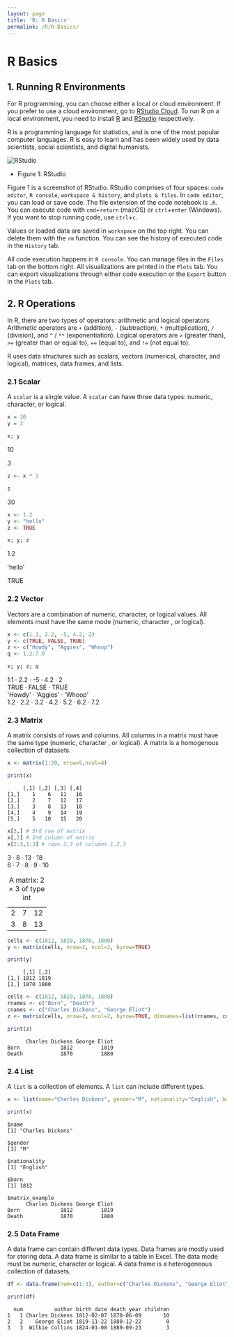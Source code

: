 ```yaml
---
layout: page
title: 'R: R Basics'
permalink: /R/R-Basics/
---
```


# R Basics 


## 1. Running R Environments

For R programming, you can choose either a local or cloud environment. If you prefer to use a cloud environment, go to [RStudio Cloud](http://rstudio.cloud/). To run R on a local environment, you need to install [R](https://cran.r-project.org/) and [RStudio](https://rstudio.com/products/rstudio/download/) respectively. 

R is a programming language for statistics, and is one of the most popular computer languages. R is easy to learn and has been widely used by data scientists, social scientists, and digital humanists.

![RStudio](https://elibooklover.github.io/Tutorials/R/R_Basics/RBasics_01.png)
- Figure 1: RStudio

Figure 1 is a screenshot of RStudio. RStudio comprises of four spaces: `code editor`, `R console`, `workspace & history`, and `plots & files`. In `code editor`, you can load or save code. The file extension of the code notebook is `.R`. You can execute code with `cmd`+`return` (macOS) or `ctrl`+`enter` (Windows). If you want to stop running code, use `ctrl`+`c`.

Values or loaded data are saved in `workspace` on the top right. You can delete them with the `rm` function. You can see the history of executed code in the `History` tab. 

All code execution happens in `R console`. You can manage files in the `Files` tab on the bottom right. All visualizations are printed in the `Plots` tab. You can export visualizations through either code execution or the `Export` button in the `Plots` tab.

## 2. R Operations

In R, there are two types of operators: arithmetic and logical operators. Arithmetic operators are `+` (addition), `-` (subtraction), `*` (multiplication), `/` (division), and `^` / `**` (exponentiation). Logical operators are `>` (greater than), `>=` (greater than or equal to), `==` (equal to), and `!=` (not equal to).

R uses data structures such as scalars, vectors (numerical, character, and logical), matrices, data frames, and lists.

### 2.1 Scalar

A `scalar` is a single value. A `scalar` can have three data types: numeric, character, or logical. 


```R
x = 10
y = 3
```


```R
x; y
```


10



3



```R
z <- x * 3 
```


```R
z
```


30



```R
x <- 1.2
y <- "hello"
z <- TRUE
```


```R
x; y; z
```


1.2



'hello'



TRUE


### 2.2 Vector

Vectors are a combination of numeric, character, or logical values. All elements must have the same mode (numeric, character , or logical).


```R
x <- c(1.1, 2.2, -5, 4.2, 2)
y <- c(TRUE, FALSE, TRUE)
z <- c("Howdy", "Aggies", "Whoop")
q <- 1.2:7.9 
```


```R
x; y; z; q
```


<style>
.list-inline {list-style: none; margin:0; padding: 0}
.list-inline>li {display: inline-block}
.list-inline>li:not(:last-child)::after {content: "\00b7"; padding: 0 .5ex}
</style>
<ol class=list-inline><li>1.1</li><li>2.2</li><li>-5</li><li>4.2</li><li>2</li></ol>




<style>
.list-inline {list-style: none; margin:0; padding: 0}
.list-inline>li {display: inline-block}
.list-inline>li:not(:last-child)::after {content: "\00b7"; padding: 0 .5ex}
</style>
<ol class=list-inline><li>TRUE</li><li>FALSE</li><li>TRUE</li></ol>




<style>
.list-inline {list-style: none; margin:0; padding: 0}
.list-inline>li {display: inline-block}
.list-inline>li:not(:last-child)::after {content: "\00b7"; padding: 0 .5ex}
</style>
<ol class=list-inline><li>'Howdy'</li><li>'Aggies'</li><li>'Whoop'</li></ol>




<style>
.list-inline {list-style: none; margin:0; padding: 0}
.list-inline>li {display: inline-block}
.list-inline>li:not(:last-child)::after {content: "\00b7"; padding: 0 .5ex}
</style>
<ol class=list-inline><li>1.2</li><li>2.2</li><li>3.2</li><li>4.2</li><li>5.2</li><li>6.2</li><li>7.2</li></ol>



### 2.3 Matrix

A matrix consists of rows and columns. All columns in a matrix must have the same type (numeric, character , or logical). A matrix is a homogenous collection of datasets.


```R
x <- matrix(1:20, nrow=5,ncol=4)
```


```R
print(x)
```

         [,1] [,2] [,3] [,4]
    [1,]    1    6   11   16
    [2,]    2    7   12   17
    [3,]    3    8   13   18
    [4,]    4    9   14   19
    [5,]    5   10   15   20
    


```R
x[3,] # 3rd row of matrix
x[,2] # 2nd column of matrix
x[2:3,1:3] # rows 2,3 of columns 1,2,3
```


<style>
.list-inline {list-style: none; margin:0; padding: 0}
.list-inline>li {display: inline-block}
.list-inline>li:not(:last-child)::after {content: "\00b7"; padding: 0 .5ex}
</style>
<ol class=list-inline><li>3</li><li>8</li><li>13</li><li>18</li></ol>




<style>
.list-inline {list-style: none; margin:0; padding: 0}
.list-inline>li {display: inline-block}
.list-inline>li:not(:last-child)::after {content: "\00b7"; padding: 0 .5ex}
</style>
<ol class=list-inline><li>6</li><li>7</li><li>8</li><li>9</li><li>10</li></ol>




<table>
<caption>A matrix: 2 × 3 of type int</caption>
<tbody>
	<tr><td>2</td><td>7</td><td>12</td></tr>
	<tr><td>3</td><td>8</td><td>13</td></tr>
</tbody>
</table>




```R
cells <- c(1812, 1819, 1870, 1880)
y <- matrix(cells, nrow=2, ncol=2, byrow=TRUE)
```


```R
print(y)
```

         [,1] [,2]
    [1,] 1812 1819
    [2,] 1870 1880
    


```R
cells <- c(1812, 1819, 1870, 1880)
rnames <- c("Born", "Death")
cnames <- c("Charles Dickens", "George Eliot")
z <- matrix(cells, nrow=2, ncol=2, byrow=TRUE, dimnames=list(rnames, cnames))
```


```R
print(z)
```

          Charles Dickens George Eliot
    Born             1812         1819
    Death            1870         1880
    

### 2.4 List

A `list` is a collection of elements. A `list` can include different types.


```R
x <- list(name="Charles Dickens", gender="M", nationality="English", born=1812, matrix_example=z)
```


```R
print(x)
```

    $name
    [1] "Charles Dickens"
    
    $gender
    [1] "M"
    
    $nationality
    [1] "English"
    
    $born
    [1] 1812
    
    $matrix_example
          Charles Dickens George Eliot
    Born             1812         1819
    Death            1870         1880
    
    

### 2.5 Data Frame

A data frame can contain different data types. Data frames are mostly used for storing data. A data frame is similar to a table in Excel. The data mode must be numeric, character or logical. A data frame is a heterogeneous collection of datasets.


```R
df <- data.frame(num=c(1:3), author=c("Charles Dickens", "George Eliot", "Wilkie Collins"), birth_date=as.Date(c("1812/2/7", "1819/11/22", "1824/1/8")), death_year = as.Date(c("1870/6/9", "1880/12/22", "1889/9/23")), children=c(10, 0, 3)) 
```


```R
print(df)
```

      num          author birth_date death_year children
    1   1 Charles Dickens 1812-02-07 1870-06-09       10
    2   2    George Eliot 1819-11-22 1880-12-22        0
    3   3  Wilkie Collins 1824-01-08 1889-09-23        3
    

